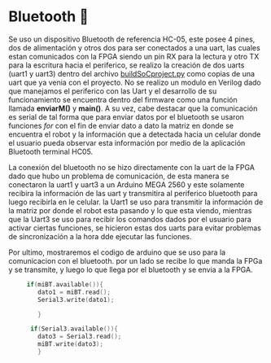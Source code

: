 # Bluetooth :calling:
Se uso un dispositivo Bluetooth de referencia HC-05, este posee 4 pines, dos de alimentación y otros dos para ser conectados a una uart, las cuales estan comunicados con la FPGA siendo un pin RX para la lectura y otro TX para la escritura hacia el periferico, se realizo la creación de dos uarts (uart1 y uart3) dentro del archivo [buildSoCproject.py](/Soc_project/buildSoCproject.py) como copias de una uart que ya venia con el proyecto. No se realizo un modulo en Verilog dado que manejamos el periferico con las Uart y el desarrollo de su funcionamiento se encuentra dentro del firmware como una función llamada **enviarM()** y **main()**. A su vez, cabe destacar que la comunicación es serial de tal forma que para enviar datos por el bluetooth se usaron funciones *for* con el fin de enviar dato a dato la matriz en donde se encuentra el robot y la información que a detectada hacia un celular donde el usuario pueda observar esta información por medio de la aplicación Bluetooth terminal HC05.

La conexión del bluetooth no se hizo directamente con la uart de la FPGA dado que hubo un problema de comunicación, de esta manera se conectaron la uart1 y uart3 a un Arduino MEGA 2560 y este solamente recibira la información de las uart y transmitira al periferico bluetooth para luego recibirla en le celular. la Uart1 se uso para transmitir la información de la matriz por donde el robot esta pasando y lo que esta viendo, mientras que la Uart3 se uso para recibir los comandos dados por el usuario para activar ciertas funciones, se hicieron estas dos uarts para evitar problemas de sincronización a la hora dde ejecutar las funciones.

Por ultimo, mostraremos el codigo de arduino que se uso para la comunicacion con el bluetooth. por un lado se recibe lo que manda la FPGa y se transmite, y luego lo que llega por el bluetooth y se envia a la FPGA.

```C
     if(miBT.available()){
        dato1 = miBT.read();
        Serial3.write(dato1);

        }

      if(Serial3.available()){
        dato3 = Serial3.read();
        miBT.write(dato3);
        }
```

